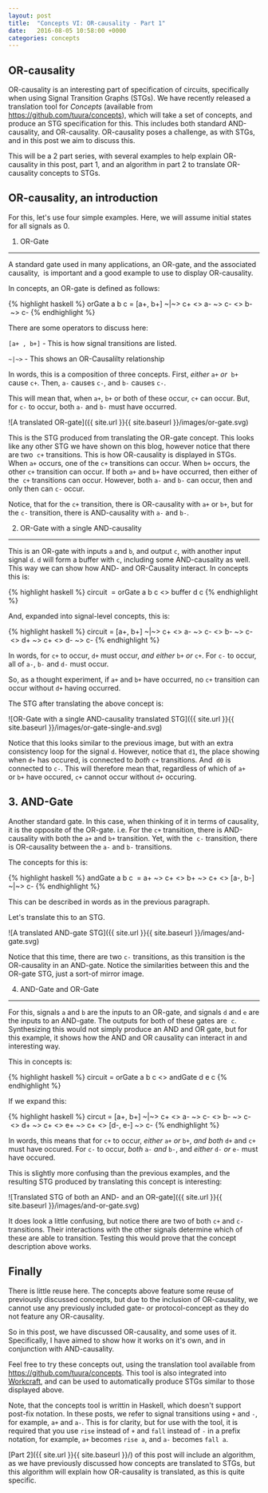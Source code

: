 ```yaml
---
layout: post
title:  "Concepts VI: OR-causality - Part 1"
date:   2016-08-05 10:58:00 +0000
categories: concepts
---
```


OR-causality
------------

OR-causality is an interesting part of specification of circuits, specifically
when using Signal Transition Graphs (STGs). We have recently released a
translation tool for *Concepts* (available from 
<https://github.com/tuura/concepts>), which will take a set of concepts, and
produce an STG specification for this. This includes both standard
AND-causality, and OR-causality. OR-causality poses a challenge, as with STGs,
and in this post we aim to discuss this.

This will be a 2 part series, with several examples to help explain
OR-causality in this post, part 1, and an algorithm in part 2 to translate
OR-causality concepts to STGs.

OR-causality, an introduction
-----------------------------

For this, let's use four simple examples. Here, we will assume initial states
for all signals as 0.

1. OR-Gate
----------

A standard gate used in many applications, an OR-gate, and the associated
causality,  is important and a good example to use to display OR-causality.

In concepts, an OR-gate is defined as follows:

{% highlight haskell %}
orGate a b c = [a+, b+] ~|~> c+ <> a- ~> c- <> b- ~> c-
{% endhighlight %}

There are some operators to discuss here:

`[a+ , b+]` - This is how signal transitions are listed.

`~|~>`      - This shows an OR-Causalilty relationship

In words, this is a composition of three concepts. First, *either* `a+` *or* 
`b+` cause `c+`. Then, `a-` causes `c-`, and `b-` causes `c-`.

This will mean that, when `a+`, `b+` or both of these occur, `c+` can occur.
But, for `c-` to occur, both `a-` and `b-` must have occurred.

![A translated OR-gate]({{ site.url }}{{ site.baseurl }}/images/or-gate.svg)

This is the STG produced from translating the OR-gate concept. This looks like
any other STG we have shown on this blog, however notice that there are two 
`c+` transitions. This is how OR-causality is displayed in STGs. When `a+`
occurs, one of the `c+` transitions can occur. When `b+` occurs, the other `c+`
transition can occur. If both `a+` and `b+` have occurred, then either of the 
`c+` transitions can occur. However, both `a-` and `b-` can occur, then and
only then can `c-` occur.

Notice, that for the `c+` transition, there is OR-causality with `a+` or `b+`,
but for the `c-` transition, there is AND-causality with `a-` and `b-`.

2. OR-Gate with a single AND-causality
--------------------------------------

This is an OR-gate with inputs `a` and `b`, and output `c`, with another input
signal `d`. `d` will form a buffer with `c`, including some AND-causality as
well. This way we can show how AND- and OR-Causality interact. In concepts
this is:

{% highlight haskell %}
circuit  = orGate a b c <> buffer d c
{% endhighlight %}

And, expanded into signal-level concepts, this is:

{% highlight haskell %}
circuit = [a+, b+] ~|~> c+ <> a- ~> c- <> b- ~> c- <> d+ ~> c+ <> d- ~> c-
{% endhighlight %}

In words, for `c+` to occur, `d+` must occur, *and* *either* `b+` *or* `c+`.
For `c-` to occur, all of `a-`, `b-` and `d-` must occur.

So, as a thought experiment, if `a+` and `b+` have occurred, no `c+`
transition can occur without `d+` having occurred.

The STG after translating the above concept is:

![OR-Gate with a single AND-causality translated STG]({{ site.url }}{{ site.baseurl }}/images/or-gate-single-and.svg)

Notice that this looks similar to the previous image, but with an extra
consistency loop for the signal `d`. However, notice that `d1`, the place
showing when `d+` has occured, is connected to *both* `c+` transitions. And 
`d0` is connected to `c-`. This will therefore mean that, regardless of which
of `a+` or `b+` have occured, `c+` cannot occur without `d+` occuring.

3. AND-Gate
-----------

Another standard gate. In this case, when thinking of it in terms of
causality, it is the opposite of the OR-gate. i.e. For the `c+` transition,
there is AND-causality with both the `a+` and `b+` transition. Yet, with the 
`c-` transition, there is OR-causality between the `a-` and `b-` transitions.

The concepts for this is:

{% highlight haskell %}
andGate a b c  = a+ ~> c+ <> b+ ~> c+ <> [a-, b-] ~|~> c-
{% endhighlight %}

This can be described in words as in the previous paragraph.

Let's translate this to an STG.

![A translated AND-gate STG]({{ site.url }}{{ site.baseurl }}/images/and-gate.svg)

Notice that this time, there are two `c-` transitions, as this transition is
the OR-causality in an AND-gate. Notice the similarities between this and the
OR-gate STG, just a sort-of mirror image.

4. AND-Gate and OR-Gate
-----------------------

For this, signals `a` and `b` are the inputs to an OR-gate, and signals `d`
and `e` are the inputs to an AND-gate. The outputs for both of these gates are 
`c`. Synthesizing this would not simply produce an AND and OR gate, but for
this example, it shows how the AND and OR causality can interact in and
interesting way.

This in concepts is:

{% highlight haskell %}
circuit = orGate a b c <> andGate d e c
{% endhighlight %}

If we expand this:

{% highlight haskell %}
circut = [a+, b+] ~|~> c+ <> a- ~> c- <> b- ~> c- <>
		 d+ ~> c+ <> e+ ~> c+ <> [d-, e-] ~> c-
{% endhighlight %}

In words, this means that for `c+` to occur, *either* `a+` *or* `b+`, *and*
*both* `d+` and `c+` must have occured. For `c-` to occur, *both* `a-` *and*
`b-`, and *either* `d-` *or* `e-` must have occured.

This is slightly more confusing than the previous examples, and the resulting
STG produced by translating this concept is interesting:

![Translated STG of both an AND- and an OR-gate]({{ site.url }}{{ site.baseurl }}/images/and-or-gate.svg)

It does look a little confusing, but notice there are two of both `c+` and `c-`
transitions. Their interactions with the other signals determine which of
these are able to transition. Testing this would prove that the concept
description above works.

Finally
-------

There is little reuse here. The concepts above feature some reuse of
previously discussed concepts, but due to the inclusion of OR-causality, we
cannot use any previously included gate- or protocol-concept as they do not
feature any OR-causality.

So in this post, we have discussed OR-causality, and some uses of it.
Specifically, I have aimed to show how it works on it's own, and in
conjunction with AND-causality.

Feel free to try these concepts out, using the translation tool available from
<https://github.com/tuura/concepts>. This tool is also integrated into
[Workcraft](http://www.workcraft.org), and can be used to automatically
produce STGs similar to those displayed above.

Note, that the concepts tool is writtin in Haskell, which doesn't support
post-fix notation. In these posts, we refer to signal transitions using `+`
and `-`, for example, `a+` and `a-`. This is for clarity, but for use with the
tool, it is required that you use `rise` instead of `+` and `fall` instead of
`-` in a prefix notation, for example, `a+` becomes `rise a`, and `a-` becomes
`fall a`.

[Part 2]({{ site.url }}{{ site.baseurl }}/) of this post will include an
algorithm, as we have previously discussed how concepts are translated to
STGs, but this algorithm will explain how OR-causality is translated, as this
is quite specific.
